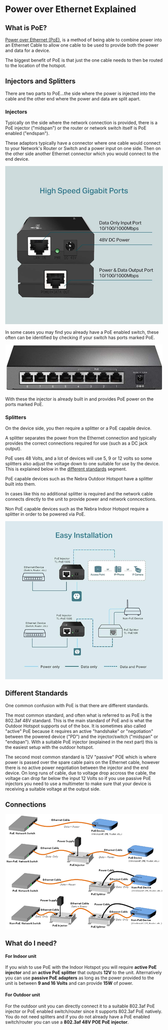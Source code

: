 # Power over Ethernet Explained

## What is PoE?

[Power over Ethernet (PoE)](https://en.wikipedia.org/wiki/Power_over_Ethernet), is a method of being able to combine power into an Ethernet Cable to allow one cable to be used to provide both the power and data for a device.

The biggest benefit of PoE is that just the one cable needs to then be routed to the location of the hotspot.

## Injectors and Splitters

There are two parts to PoE...the side where the power is injected into the cable and the other end where the power and data are split apart.

### Injectors

Typically on the side where the network connection is provided, there is a PoE injector ("midspan") or the router or network switch itself is PoE enabled ("endspan").

These adaptors typically have a connector where one cable would connect to your Network's Router or Switch and a power input on one side. Then on the other side another Ethernet connector which you would connect to the end device.

![TP Link PoE Injector](../media/photos/tplink-poe.jpg  ':size=800')

In some cases you may find you already have a PoE enabled switch, these often can be identified by checking if your switch has ports marked PoE.

![TP Link PoE Switch](../media/photos/tplink-switch.jpg  ':size=800')

With these the injector is already built in and provides PoE power on the ports marked PoE.

### Splitters

On the device side, you then require a splitter or a PoE capable device.

A splitter separates the power from the Ethernet connection and typically provides the correct connections required for use (such as a DC jack output).

PoE uses 48 Volts, and a lot of devices will use 5, 9 or 12 volts so some splitters also adjust the voltage down to one suitable for use by the device. This is explained below in the [different standards](#different-standards) segment.

PoE capable devices such as the Nebra Outdoor Hotspot have a splitter built into them.

In cases like this no additional splitter is required and the network cable connects directly to the unit to provide power and network conncections.

Non PoE capable devices such as the Nebra Indoor Hotspot require a splitter in order to be powered via PoE.

![TP Link PoE Diagram](../media/photos/tplink-poe-diag.jpg  ':size=800')

## Different Standards

One common confusion with PoE is that there are different standards.

The most common standard, and often what is referred to as PoE is the 802.3af 48V standard. This is the main standard of PoE and is what the Outdoor Hotspot supports out of the box. It is sometimes also called "active" PoE because it requires an active "handshake" or "negotiation" between the powered device ("PD") and the injector/switch ("midspan" or "endspan"). With a suitable PoE injector (explained in the next part) this is the easiest setup with the outdoor hotspot.

The second most common standard is 12V "passive" POE which is where power is passed over the spare cable pairs on the Ethernet cable, however there is no active power negotiation between the injector and the end device. On long runs of cable, due to voltage drop accross the cable, the voltage can drop far below the input 12 Volts so if you use passive PoE injectors you need to use a multimeter to make sure that your device is receiving a suitable voltage at the output side.

## Connections

![PoE Diagram](../media/diagrams/PoE20Diagrams.png)

## What do I need?

#### For Indoor unit

If you wish to use PoE with the Indoor Hotspot you will require **active PoE injector** and an **active PoE splitter** that outputs **12V** to the unit. Alternatively you can use **passive PoE adapters** as long as the power provided to the unit is between **9 and 16 Volts** and can provide **15W** of power.

#### For Outdoor unit

For the outdoor unit you can directly connect it to a suitable 802.3af PoE injector or PoE enabled switch/router since it supports 802.3af PoE natively. You do not need spliters and if you do not already have a PoE enabled switch/router you can use a **802.3af 48V POE PoE injector**. 
